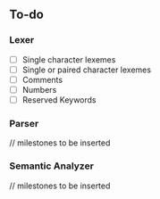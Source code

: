## To-do  
### Lexer
- [ ] Single character lexemes
- [ ] Single or paired character lexemes
- [ ] Comments
- [ ] Numbers
- [ ] Reserved Keywords  
### Parser 
// milestones to be inserted
### Semantic Analyzer  
// milestones to be inserted
